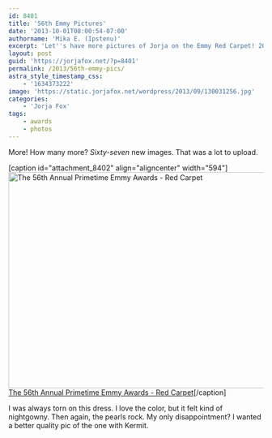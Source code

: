 ```yaml
---
id: 8401
title: '56th Emmy Pictures'
date: '2013-10-01T08:00:54-07:00'
authorname: 'Mika E. (Ipstenu)'
excerpt: 'Let''s have more pictures of Jorja on the Emmy Red Carpet! 2004 was a good year.'
layout: post
guid: 'https://jorjafox.net/?p=8401'
permalink: /2013/56th-emmy-pics/
astra_style_timestamp_css:
    - '1634373222'
image: 'https://static.jorjafox.net/wordpress/2013/09/130031256.jpg'
categories:
    - 'Jorja Fox'
tags:
    - awards
    - photos
---
```


More! How many more? _Sixty-seven_ new images. That was a lot to upload.

[caption id="attachment_8402" align="aligncenter" width="594"]<a href="https://jorjafox.net/gallery/awards/pub/20040919-emmy/"><img class="size-full wp-image-8402" alt="The 56th Annual Primetime Emmy Awards - Red Carpet" src="//static.jorjafox.net/wordpress/2013/09/130031256.jpg" width="594" height="426" /></a> <a href="https://jorjafox.net/gallery/awards/pub/20040919-emmy/">The 56th Annual Primetime Emmy Awards - Red Carpet</a>[/caption]

I was always torn on this dress. I love the color, but it felt kind of nightgowny. Then again, the pearls rock. My only disappointment? I wanted a better quality pic of the one with Kermit.
